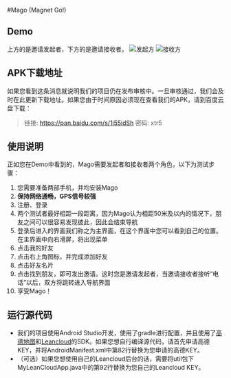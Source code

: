 #Mago (Magnet Go!)

## Demo
上方的是邀请发起者，下方的是邀请接收者。
![发起方](https://github.com/rushzhou/Mago/tree/master/raw/sender.gif)
![接收方](https://github.com/rushzhou/Mago/tree/master/raw/receiver.gif)

## APK下载地址
如果您看到这条消息就说明我们的项目仍在发布审核中。一旦审核通过，我们会及时在此更新下载地址。如果您由于时间原因必须现在查看我们的APK，请到百度云盘下载：
>链接: https://pan.baidu.com/s/1i55idSh 密码: xtr5

## 使用说明
正如您在Demo中看到的，Mago需要发起者和接收者两个角色，以下为测试步骤：
1. 您需要准备两部手机，并均安装Mago
2. **保持网络通畅，GPS信号较强**
3. 注册、登录
4. 两个测试者最好相距一段距离，因为Mago认为相距50米及以内的情况下，朋友之间可以很容易发现彼此，因此会结束导航
5. 登录后进入的界面我们称之为主界面，在这个界面中您可以看到自己的位置。在主界面中向右滑屏，将出现菜单
6. 点击我的好友
7. 点击右上角图标，并完成添加好友
8. 点击好友名片
9. 点击找到朋友，即可发出邀请。这时您是邀请发起者，当邀请接收者接听“电话”以后，双方将跳转进入导航界面
10. 享受Mago！

## 运行源代码
* 我们的项目使用Android Studio开发，使用了gradle进行配置，并且使用了[高德地图](http://lbs.amap.com/)和[Leancloud](https://leancloud.cn/)的SDK。如果您想自行编译源代码，请首先申请高德KEY，并将AndroidManifest.xml中第82行替换为您申请的高德KEY。
* （可选）如果您想使用自己的Leancloud后台的话，需要将util包下MyLeanCloudApp.java中的第92行替换为您自己的Leancloud KEY。